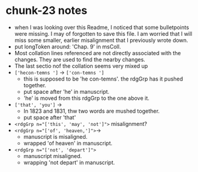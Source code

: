 # chunk-23 notes
- when I was looking over this Readme, I noticed that some bulletpoints were missing. I may of forgotten to save this file. I am worried that I will miss some smaller, earlier misalignment that I previously wrote down. 
- put longToken around: 'Chap. 9' in msColl.
- Most collation lines referenced are not directly associated with the changes. They are used to find the nearby changes.
- The last sectio nof the collation seems very mixed up
- `['hecon-temns ']` -> `['con-temns ']`
    - this is supposed to be 'he con-temns'. the rdgGrp has it pushed together.
    - put space after 'he' in manuscript. 
    - 'he' is moved from this rdgGrp to the one above it. 
- `['that', 'you']` ->
    - In 1823 and 1831, thw two words are mushed together. 
    - put space after 'that'
- `<rdgGrp n="['this', 'may', 'not']">` misalignment?
- `<rdgGrp n="['of', 'heaven,']">`->
    - manuscript is misaligned. 
    - wrapped 'of heaven' in manuscript. 
- `<rdgGrp n="['not', 'depart']">`
    - manuscript misaligned. 
    - wrapping 'not depart' in manuscript. 